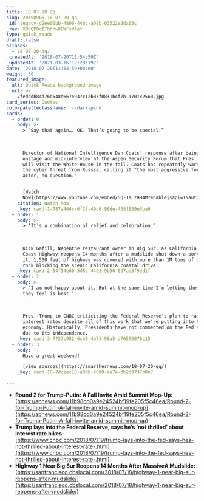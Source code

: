 ```yaml
---
title: 18.07.20 Qq
slug: 20190905-18-07-20-qq
_id: legacy-d2ee00bb-4806-44bc-a08b-03522e2da05c
_rev: XOnQP8cIThhnw9BWFxV4ef
type: quick_reads
draft: false
aliases:
  - 18-07-20-qq/
_createdAt: '2018-07-20T11:54:59Z'
_updatedAt: '2021-03-16T12:28:19Z'
date: '2018-07-20T11:54:59+00:00'
weight: 50
featured_image:
  alt: Quick Reads background image
  url: >-
    7fedddb84d76d548d667e947c12b03f0831bcf7b-1707x2560.jpg
card_series: Quotes
colorpaletteclassname: '--dark-pink'
cards:
  - order: 0
    body: >-
      > “Say that again…. OK. That’s going to be special.”  
        
        
        
      Director of National Intelligence Dan Coats' response after being informed
      onstage and mid-interview at the Aspen Security Forum that Pres. Putin
      will visit the White House in the fall. Coats has repeatedly warned about
      the cyber threat from Russia, calling it "the most aggressive foreign
      actor, no question."


      [Watch
      Now](https://www.youtube.com/embed/5Q-IsLzHH4M?enablejsapi=1&autoplay=1&rel=0)
    citation: Watch Now
    _key: card-1-787a464c-6f2f-49c6-96de-468f889e3ba6
  - order: 1
    body: >-
      > ‘It’s a combination of relief and celebration.”  
        
        
        
      Kirk Gafill, Nepenthe restaurant owner in Big Sur, as California's Pacific
      Coast Highway reopens 14 months after a mudslide shut down a portion of
      it. 1,500 feet of highway was covered with more than 1M tons of dirt and
      rock blocking the scenic California coastal drive.
    _key: card-2-54f14e66-548c-4491-9b50-697ad5f9ed1f
  - order: 2
    body: >-
      > “I am not happy about it. But at the same time I’m letting them do what
      they feel is best.’  
        
        
        
      Pres. Trump to CNBC criticizing the Federal Reserve's plan to raise
      interest rates despite all of this work that we're putting into the
      economy. Historically, Presidents have not commented on the Fed's actions
      due to its independence.
    _key: card-3-7727c952-6ce8-4b71-90a5-d76596076c15
  - order: 3
    body: |-
      Have a great weekend!

      [view sources](https://smarthernews.com/18-07-20-qq/)
    _key: card-10-7dceec18-a0db-40b0-aa7e-db2d9737b8e7

---
```

* **Round 2 for Trump-Putin: A Fall Invite Amid Summit Mop-Up:**  
[https://apnews.com/11b98cd0a9e24524bf19fe205f5c46ea/Round-2-for-Trump-Putin:-A-fall-invite-amid-summit-mop-up](https://apnews.com/11b98cd0a9e24524bf19fe205f5c46ea/Round-2-for-Trump-Putin:-A-fall-invite-amid-summit-mop-up)
* **Trump lays into the Federal Reserve, says he’s ‘not thrilled’ about interest rate hikes:**  
[https://www.cnbc.com/2018/07/19/trump-lays-into-the-fed-says-hes-not-thrilled-about-interest-rate-.html](https://www.cnbc.com/2018/07/19/trump-lays-into-the-fed-says-hes-not-thrilled-about-interest-rate-.html)
* **Highway 1 Near Big Sur Reopens 14 Months After MassiveA Mudslide:**  
[https://sanfrancisco.cbslocal.com/2018/07/18/highway-1-near-big-sur-reopens-after-mudslide/](https://sanfrancisco.cbslocal.com/2018/07/18/highway-1-near-big-sur-reopens-after-mudslide/)